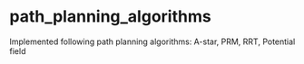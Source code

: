 # path_planning_algorithms
Implemented following path planning algorithms:  A-star, PRM, RRT, Potential field
